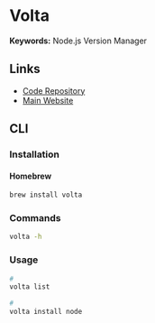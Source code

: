 # Volta

**Keywords:** Node.js Version Manager

## Links

- [Code Repository](https://github.com/volta-cli/volta)
- [Main Website](https://volta.sh)

## CLI

### Installation

#### Homebrew

```sh
brew install volta
```

### Commands

```sh
volta -h
```

### Usage

```sh
#
volta list

#
volta install node
```
